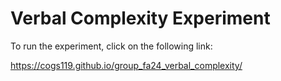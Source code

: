 # Verbal Complexity Experiment

To run the experiment, click on the following link:

https://cogs119.github.io/group_fa24_verbal_complexity/
